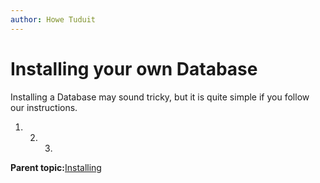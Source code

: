```yaml
---
author: Howe Tuduit
---
```


# Installing your own Database

Installing a Database may sound tricky, but it is quite simple if you follow our instructions.

1.  2.  3.  
**Parent topic:**[Installing](dbq1613403600716.md)

